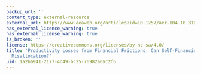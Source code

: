 ```yaml
---
backup_url: ''
content_type: external-resource
external_url: https://www.aeaweb.org/articles?id=10.1257/aer.104.10.3186
has_external_licence_warning: true
has_external_license_warning: true
is_broken: ''
license: https://creativecommons.org/licenses/by-nc-sa/4.0/
title: 'Productivity Losses from Financial Frictions: Can Self-Financing Undo Capital
  Misallocation?'
uid: 1a2b6941-2177-4d49-bc25-76982a0ac2f6
---
```

